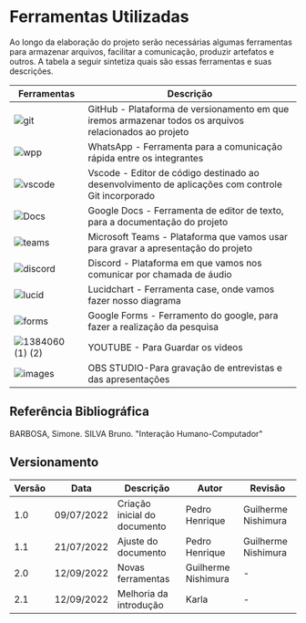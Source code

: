 # Ferramentas Utilizadas

Ao longo da elaboração do projeto serão necessárias algumas ferramentas para armazenar arquivos, facilitar a comunicação, produzir artefatos e outros. A tabela a seguir sintetiza quais são essas ferramentas e suas descrições.

| Ferramentas | Descrição |
|--- |---|
| ![git](https://user-images.githubusercontent.com/57445188/180213267-b691fe40-8a48-4a84-9c06-9d3b968d7850.png) | GitHub - Plataforma de versionamento em que iremos armazenar todos os arquivos relacionados ao projeto |
| ![wpp](https://user-images.githubusercontent.com/57445188/180213504-37dbed63-403b-4fec-a096-9594df77ede2.png) | WhatsApp - Ferramenta para a comunicação rápida entre os integrantes |	
| ![vscode](https://user-images.githubusercontent.com/57445188/180213541-297d2a9d-0149-49c9-a80d-276c9a5b61a6.png) | Vscode - Editor de código destinado ao desenvolvimento de aplicações com controle Git incorporado |
| ![Docs](https://user-images.githubusercontent.com/57445188/180213515-d9398d08-b964-4e83-a055-1c073d8d01d9.png) | Google Docs - Ferramenta de editor de texto, para a documentação do projeto| 	
| ![teams](https://user-images.githubusercontent.com/57445188/180213534-bf912ee6-7653-4518-8383-f98a709c29c9.png) | Microsoft Teams - Plataforma que vamos usar para gravar a apresentação do projeto |
| ![discord](https://user-images.githubusercontent.com/57445188/180213514-8b3180fe-5076-4d9d-bea1-17bd68778706.png) | Discord - Plataforma em que vamos nos comunicar por chamada de áudio |
| ![lucid](https://user-images.githubusercontent.com/57445188/180213530-77d56313-777c-47c8-9edb-bbbbca65b63d.png) | Lucidchart - Ferramenta case, onde vamos fazer nosso diagrama|
| ![forms](https://user-images.githubusercontent.com/57445188/180213519-81d29545-4b52-4cb1-84b0-4cdaf741aa5c.png) | Google Forms - Ferramento do google, para fazer a realização da pesquisa
| ![1384060 (1) (2)](https://user-images.githubusercontent.com/78215376/189770979-28eff2a9-5208-4b88-aa50-d54d39021a4b.png) | YOUTUBE - Para Guardar os videos 
| ![images](https://user-images.githubusercontent.com/78215376/189770950-42125190-ff28-4bf3-bb72-978d3c75d1a4.png) | OBS STUDIO-Para gravação de entrevistas e das apresentações


## Referência Bibliográfica

BARBOSA, Simone. SILVA Bruno. "Interação Humano-Computador"

## Versionamento
| Versão | Data | Descrição | Autor | Revisão
|--- |--- |--- |--- |--- |
| 1.0 | 09/07/2022 | Criação inicial do documento | Pedro Henrique | Guilherme Nishimura
| 1.1 | 21/07/2022 | Ajuste do documento | Pedro Henrique | Guilherme Nishimura
| 2.0 | 12/09/2022 | Novas ferramentas | Guilherme Nishimura | - |
| 2.1 | 12/09/2022 | Melhoria da introdução |  Karla | - |


